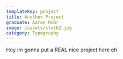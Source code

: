 ```yaml
---
templateKey: project
title: Another Project
graduate: Aaron Mohr
image: /assets/sloth2.jpg
category: Typography
---
```

Hey im gonna put a REAL nice project here eh
